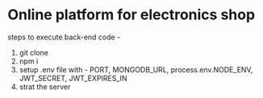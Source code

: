# Online platform for electronics shop

steps to execute back-end code -

1) git clone
2) npm i
3) setup .env file with - PORT, MONGODB_URL, process.env.NODE_ENV, JWT_SECRET, JWT_EXPIRES_IN
4) strat the server
